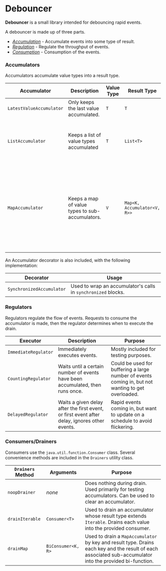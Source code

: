 # Debouncer

**Debouncer** is a small library intended for debouncing rapid events. 

A debouncer is made up of three parts.

- [_Accumulation_](#accumulators) - Accumulate events into some type of result.
- [_Regulation_](#regulators) - Regulate the throughput of events.
- [_Consumption_](#consumers) - Consumption of the events.

### <a name="accumulators"/> Accumulators
Accumulators accumulate value types into a result type. 

|Accumulator | Description | Value Type | Result Type | Purpose|
|----------- | ----------- | ---------- | ----------- | -------|
|<a name="LatestValueAccumulator"/>`LatestValueAccumulator` | Only keeps the last value accumulated. | `T` | `T` | User is typing, but only need the final value entered.|
|<a name="ListAccumulator"/>`ListAccumulator` | Keeps a list of value types accumulated | `T` | `List<T>` | Rapid events from an external source. All events need to be shown, but multiple updates would cause flickering.|
|<a name="MapAccumulator"/>`MapAccumulator` | Keeps a map of value types to sub-accumulators. | `V` | `Map<K, Accumulator<V, R>>`| Rapid events coming in from an external source. Each event has a key that it can be grouped by. The resulting groupings can then be accumulated by one of the other accumulators. (See [Drainers.drainMap](#drainMap))|

An Accumulator decorator is also included, with the following implementation:

|Decorator | Usage|
|--------- | -----|
|<a name="SynchronizedAccumulator"/>`SynchronizedAccumulator` | Used to wrap an accumulator's calls in `synchronized` blocks.|

### <a name="regulators"/> Regulators
Regulators regulate the flow of events. Requests to consume the accumulator is made, then the regulator determines when to execute the drain.

|Executor | Description | Purpose|
|-------- | ----------- | -------|
|<a name="ImmediateRegulator"/>`ImmediateRegulator` | Immediately executes events. | Mostly included for testing purposes.|
|<a name="CountingRegulator"/>`CountingRegulator` | Waits until a certain number of events have been accumulated, then runs once. | Could be used for buffering a large number of events coming in, but not wanting to get overloaded.|
|<a name="DelayedRegulator"/>`DelayedRegulator` | Waits a given delay after the first event, or first event after delay, ignores other events. | Rapid events coming in, but want to update on a schedule to avoid flickering.|

### <a name="consumers"/> Consumers/Drainers
Consumers use the `java.util.function.Consumer` class. Several convenience methods are included in the `Drainers` utility class.

|`Drainers` Method | Arguments | Purpose|
|----------------- | --------- | -------|
|<a name="noopDrainer"/>`noopDrainer`     | *none*    | Does nothing during drain. Used primarily for testing accumulators. Can be used to clear an accumulator. |
|<a name="drainIterable"/>`drainIterable`   | `Consumer<T>` | Used to drain an accumulator whose result type extends `Iterable`. Drains each value into the provided consumer.|
|<a name="drainMap"/>`drainMap`        | `BiConsumer<K, R>` | Used to drain a `MapAccumulator` by key and result type. Drains each key and the result of each associated sub-accumulator into the provided bi-function.|`Consumer<K, R>` | Used to drain a `MapAccumulator` by key and result type. Drains each key and the result of each associated sub-accumulator into the provided bi-function.|